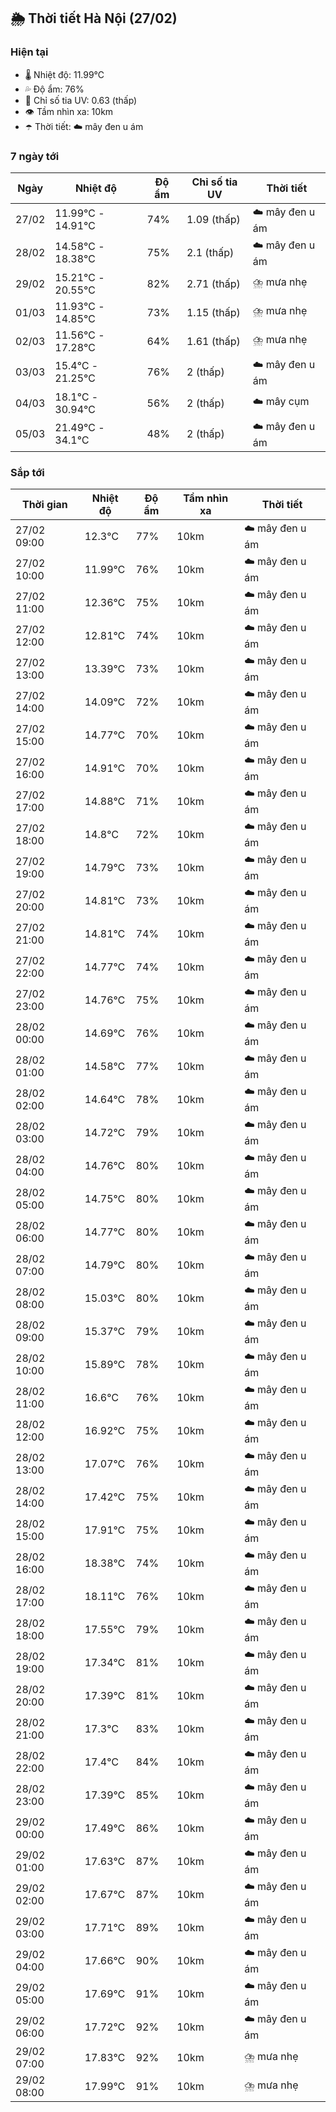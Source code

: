 ## 🌦️ Thời tiết Hà Nội (27/02)

### Hiện tại

- 🌡️ Nhiệt độ: 11.99℃
- 💦 Độ ẩm: 76%
- 🌟 Chỉ số tia UV: 0.63 (thấp)
- 👁️ Tầm nhìn xa: 10km
- ☂️ Thời tiết: ☁️ mây đen u ám

### 7 ngày tới

| Ngày | Nhiệt độ | Độ ẩm | Chỉ số tia UV | Thời tiết |
| --- | --- | --- | --- | --- |
| 27/02 | 11.99℃ - 14.91℃ | 74% | 1.09 (thấp) | ☁️ mây đen u ám |
| 28/02 | 14.58℃ - 18.38℃ | 75% | 2.1 (thấp) | ☁️ mây đen u ám |
| 29/02 | 15.21℃ - 20.55℃ | 82% | 2.71 (thấp) | ⛈️ mưa nhẹ |
| 01/03 | 11.93℃ - 14.85℃ | 73% | 1.15 (thấp) | ⛈️ mưa nhẹ |
| 02/03 | 11.56℃ - 17.28℃ | 64% | 1.61 (thấp) | ⛈️ mưa nhẹ |
| 03/03 | 15.4℃ - 21.25℃ | 76% | 2 (thấp) | ☁️ mây đen u ám |
| 04/03 | 18.1℃ - 30.94℃ | 56% | 2 (thấp) | ☁️ mây cụm |
| 05/03 | 21.49℃ - 34.1℃ | 48% | 2 (thấp) | ☁️ mây đen u ám |

### Sắp tới

| Thời gian | Nhiệt độ | Độ ẩm | Tầm nhìn xa | Thời tiết |
| --- | --- | --- | --- | --- |
| 27/02 09:00 | 12.3℃ | 77% | 10km | ☁️ mây đen u ám |
| 27/02 10:00 | 11.99℃ | 76% | 10km | ☁️ mây đen u ám |
| 27/02 11:00 | 12.36℃ | 75% | 10km | ☁️ mây đen u ám |
| 27/02 12:00 | 12.81℃ | 74% | 10km | ☁️ mây đen u ám |
| 27/02 13:00 | 13.39℃ | 73% | 10km | ☁️ mây đen u ám |
| 27/02 14:00 | 14.09℃ | 72% | 10km | ☁️ mây đen u ám |
| 27/02 15:00 | 14.77℃ | 70% | 10km | ☁️ mây đen u ám |
| 27/02 16:00 | 14.91℃ | 70% | 10km | ☁️ mây đen u ám |
| 27/02 17:00 | 14.88℃ | 71% | 10km | ☁️ mây đen u ám |
| 27/02 18:00 | 14.8℃ | 72% | 10km | ☁️ mây đen u ám |
| 27/02 19:00 | 14.79℃ | 73% | 10km | ☁️ mây đen u ám |
| 27/02 20:00 | 14.81℃ | 73% | 10km | ☁️ mây đen u ám |
| 27/02 21:00 | 14.81℃ | 74% | 10km | ☁️ mây đen u ám |
| 27/02 22:00 | 14.77℃ | 74% | 10km | ☁️ mây đen u ám |
| 27/02 23:00 | 14.76℃ | 75% | 10km | ☁️ mây đen u ám |
| 28/02 00:00 | 14.69℃ | 76% | 10km | ☁️ mây đen u ám |
| 28/02 01:00 | 14.58℃ | 77% | 10km | ☁️ mây đen u ám |
| 28/02 02:00 | 14.64℃ | 78% | 10km | ☁️ mây đen u ám |
| 28/02 03:00 | 14.72℃ | 79% | 10km | ☁️ mây đen u ám |
| 28/02 04:00 | 14.76℃ | 80% | 10km | ☁️ mây đen u ám |
| 28/02 05:00 | 14.75℃ | 80% | 10km | ☁️ mây đen u ám |
| 28/02 06:00 | 14.77℃ | 80% | 10km | ☁️ mây đen u ám |
| 28/02 07:00 | 14.79℃ | 80% | 10km | ☁️ mây đen u ám |
| 28/02 08:00 | 15.03℃ | 80% | 10km | ☁️ mây đen u ám |
| 28/02 09:00 | 15.37℃ | 79% | 10km | ☁️ mây đen u ám |
| 28/02 10:00 | 15.89℃ | 78% | 10km | ☁️ mây đen u ám |
| 28/02 11:00 | 16.6℃ | 76% | 10km | ☁️ mây đen u ám |
| 28/02 12:00 | 16.92℃ | 75% | 10km | ☁️ mây đen u ám |
| 28/02 13:00 | 17.07℃ | 76% | 10km | ☁️ mây đen u ám |
| 28/02 14:00 | 17.42℃ | 75% | 10km | ☁️ mây đen u ám |
| 28/02 15:00 | 17.91℃ | 75% | 10km | ☁️ mây đen u ám |
| 28/02 16:00 | 18.38℃ | 74% | 10km | ☁️ mây đen u ám |
| 28/02 17:00 | 18.11℃ | 76% | 10km | ☁️ mây đen u ám |
| 28/02 18:00 | 17.55℃ | 79% | 10km | ☁️ mây đen u ám |
| 28/02 19:00 | 17.34℃ | 81% | 10km | ☁️ mây đen u ám |
| 28/02 20:00 | 17.39℃ | 81% | 10km | ☁️ mây đen u ám |
| 28/02 21:00 | 17.3℃ | 83% | 10km | ☁️ mây đen u ám |
| 28/02 22:00 | 17.4℃ | 84% | 10km | ☁️ mây đen u ám |
| 28/02 23:00 | 17.39℃ | 85% | 10km | ☁️ mây đen u ám |
| 29/02 00:00 | 17.49℃ | 86% | 10km | ☁️ mây đen u ám |
| 29/02 01:00 | 17.63℃ | 87% | 10km | ☁️ mây đen u ám |
| 29/02 02:00 | 17.67℃ | 87% | 10km | ☁️ mây đen u ám |
| 29/02 03:00 | 17.71℃ | 89% | 10km | ☁️ mây đen u ám |
| 29/02 04:00 | 17.66℃ | 90% | 10km | ☁️ mây đen u ám |
| 29/02 05:00 | 17.69℃ | 91% | 10km | ☁️ mây đen u ám |
| 29/02 06:00 | 17.72℃ | 92% | 10km | ☁️ mây đen u ám |
| 29/02 07:00 | 17.83℃ | 92% | 10km | ⛈️ mưa nhẹ |
| 29/02 08:00 | 17.99℃ | 91% | 10km | ⛈️ mưa nhẹ |
